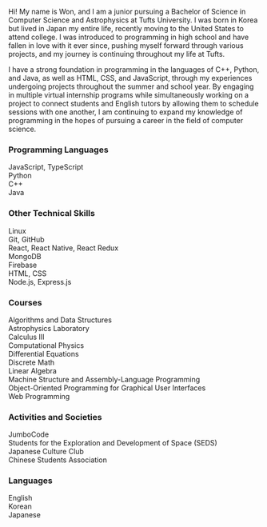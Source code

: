 
<!--
**wkim10/wkim10** is a ✨ _special_ ✨ repository because its `README.md` (this file) appears on your GitHub profile.

Here are some ideas to get you started:

- 🔭 I’m currently working on ...
- 🌱 I’m currently learning ...
- 👯 I’m looking to collaborate on ...
- 🤔 I’m looking for help with ...
- 💬 Ask me about ...
- 📫 How to reach me: ...
- 😄 Pronouns: ...
- ⚡ Fun fact: ...
-->

Hi! My name is Won, and I am a junior pursuing a Bachelor of Science in Computer Science and Astrophysics at Tufts University. I was born in Korea but lived in Japan my entire life, recently moving to the United States to attend college. I was introduced to programming in high school and have fallen in love with it ever since, pushing myself forward through various projects, and my journey is continuing throughout my life at Tufts.

I have a strong foundation in programming in the languages of C++, Python, and Java, as well as HTML, CSS, and JavaScript, through my experiences undergoing projects throughout the summer and school year. By engaging in multiple virtual internship programs while simultaneously working on a project to connect students and English tutors by allowing them to schedule sessions with one another, I am continuing to expand my knowledge of programming in the hopes of pursuing a career in the field of computer science.

### Programming Languages
JavaScript, TypeScript <br />
Python <br />
C++ <br />
Java

### Other Technical Skills
Linux <br />
Git, GitHub <br />
React, React Native, React Redux <br />
MongoDB <br />
Firebase <br />
HTML, CSS <br />
Node.js, Express.js <br />

### Courses
Algorithms and Data Structures <br />
Astrophysics Laboratory <br />
Calculus III <br />
Computational Physics <br />
Differential Equations <br />
Discrete Math <br />
Linear Algebra <br />
Machine Structure and Assembly-Language Programming <br />
Object-Oriented Programming for Graphical User Interfaces <br />
Web Programming

### Activities and Societies
JumboCode <br />
Students for the Exploration and Development of Space (SEDS) <br />
Japanese Culture Club <br />
Chinese Students Association

### Languages
English <br />
Korean <br />
Japanese
